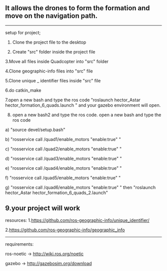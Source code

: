 It allows the drones to form the formation and move on the navigation path.
--------------------------------------------------------------------


--------------------------------------------------------------------
setup for project;
1. Clone the project file to the desktop

2. Create "src" folder inside the project file

3.Move all files inside Quadcopter into "src" folder

4.Clone geographic-info files into "src" file

5.Clone unique _ identifier files inside "src" file

6.do catkin_make

7.open a new bash and type the ros code
 "roslaunch hector_Astar hector_formation_6_quads.launch " 
 and your gazebo environment will open.

8. open a new bash2 and type the ros code. open a new bash and type the ros code
  
  
  a) "source devel/setup.bash"
  
  b) "rosservice call /quad1/enable_motors "enable:true" "  
  
  c) "rosservice call /quad2/enable_motors "enable:true" "
  
  d) "rosservice call /quad3/enable_motors "enable:true" "
  
  e) "rosservice call /quad4/enable_motors "enable:true" "
  
  f) "rosservice call /quad5/enable_motors "enable:true" "
  
  g) "rosservice call /quad6/enable_motors "enable:true" "
  then
        "roslaunch hector_Astar hector_formation_6_quads_2.launch"

 
 9.your project will work 
 --------------------------------------------------------------------
 resources:
 1.https://github.com/ros-geographic-info/unique_identifier/
 
 2.https://github.com/ros-geographic-info/geographic_info
 
--------------------------------------------------------------------
requirements:

ros-noetic -> http://wiki.ros.org/noetic

gazebo -> http://gazebosim.org/download
